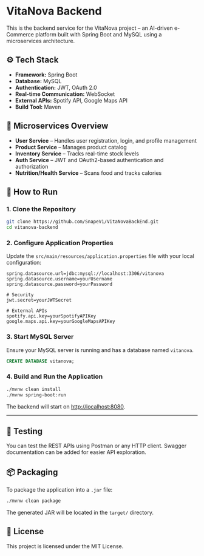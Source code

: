 
# VitaNova Backend

This is the backend service for the VitaNova project – an AI-driven e-Commerce platform built with Spring Boot and MySQL using a microservices architecture.

## ⚙️ Tech Stack

- **Framework:** Spring Boot
- **Database:** MySQL
- **Authentication:** JWT, OAuth 2.0
- **Real-time Communication:** WebSocket
- **External APIs:** Spotify API, Google Maps API
- **Build Tool:** Maven

## 🧩 Microservices Overview

- **User Service** – Handles user registration, login, and profile management
- **Product Service** – Manages product catalog
- **Inventory Service** – Tracks real-time stock levels
- **Auth Service** – JWT and OAuth2-based authentication and authorization
- **Nutrition/Health Service** – Scans food and tracks calories

## 🚀 How to Run

### 1. Clone the Repository

```bash
git clone https://github.com/SnapeV1/VitaNovaBackEnd.git
cd vitanova-backend
```

### 2. Configure Application Properties

Update the `src/main/resources/application.properties` file with your local configuration:

```properties
spring.datasource.url=jdbc:mysql://localhost:3306/vitanova
spring.datasource.username=yourUsername
spring.datasource.password=yourPassword

# Security
jwt.secret=yourJWTSecret

# External APIs
spotify.api.key=yourSpotifyAPIKey
google.maps.api.key=yourGoogleMapsAPIKey
```

### 3. Start MySQL Server

Ensure your MySQL server is running and has a database named `vitanova`.

```sql
CREATE DATABASE vitanova;
```

### 4. Build and Run the Application

```bash
./mvnw clean install
./mvnw spring-boot:run
```

The backend will start on [http://localhost:8080](http://localhost:8080).

---

## 🧪 Testing

You can test the REST APIs using Postman or any HTTP client. Swagger documentation can be added for easier API exploration.

## 📦 Packaging

To package the application into a `.jar` file:

```bash
./mvnw clean package
```

The generated JAR will be located in the `target/` directory.

## 📄 License

This project is licensed under the MIT License.
